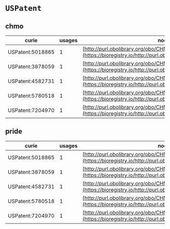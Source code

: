 # `USPatent`

## chmo

| curie            |   usages | nodes                                                                                                             |
|------------------|----------|-------------------------------------------------------------------------------------------------------------------|
| USPatent:5018865 |        1 | [http://purl.obolibrary.org/obo/CHMO:0000119](https://bioregistry.io/http://purl.obolibrary.org/obo/CHMO:0000119) |
| USPatent:3878059 |        1 | [http://purl.obolibrary.org/obo/CHMO:0001230](https://bioregistry.io/http://purl.obolibrary.org/obo/CHMO:0001230) |
| USPatent:4582731 |        1 | [http://purl.obolibrary.org/obo/CHMO:0001375](https://bioregistry.io/http://purl.obolibrary.org/obo/CHMO:0001375) |
| USPatent:5780518 |        1 | [http://purl.obolibrary.org/obo/CHMO:0001517](https://bioregistry.io/http://purl.obolibrary.org/obo/CHMO:0001517) |
| USPatent:7204970 |        1 | [http://purl.obolibrary.org/obo/CHMO:0002321](https://bioregistry.io/http://purl.obolibrary.org/obo/CHMO:0002321) |
## pride

| curie            |   usages | nodes                                                                                                             |
|------------------|----------|-------------------------------------------------------------------------------------------------------------------|
| USPatent:5018865 |        1 | [http://purl.obolibrary.org/obo/CHMO:0000119](https://bioregistry.io/http://purl.obolibrary.org/obo/CHMO:0000119) |
| USPatent:3878059 |        1 | [http://purl.obolibrary.org/obo/CHMO:0001230](https://bioregistry.io/http://purl.obolibrary.org/obo/CHMO:0001230) |
| USPatent:4582731 |        1 | [http://purl.obolibrary.org/obo/CHMO:0001375](https://bioregistry.io/http://purl.obolibrary.org/obo/CHMO:0001375) |
| USPatent:5780518 |        1 | [http://purl.obolibrary.org/obo/CHMO:0001517](https://bioregistry.io/http://purl.obolibrary.org/obo/CHMO:0001517) |
| USPatent:7204970 |        1 | [http://purl.obolibrary.org/obo/CHMO:0002321](https://bioregistry.io/http://purl.obolibrary.org/obo/CHMO:0002321) |
